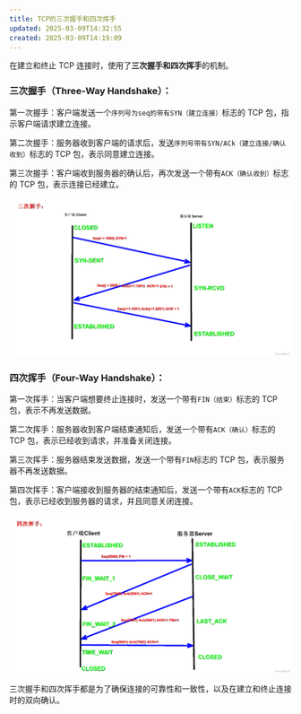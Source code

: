 ```yaml
---
title: TCP的三次握手和四次挥手
updated: 2025-03-09T14:32:55
created: 2025-03-09T14:19:09
---
```


在建立和终止 TCP 连接时，使用了**三次握手和四次挥手**的机制。

### 三次握手（Three-Way Handshake）：

第一次握手：客户端发送一个`序列号为seq的带有SYN（建立连接）`标志的 TCP 包，指示客户端请求建立连接。

第二次握手：服务器收到客户端的请求后，发送`序列号带有SYN/ACk（建立连接/确认收到）`标志的 TCP 包，表示同意建立连接。

第三次握手：客户端收到服务器的确认后，再次发送一个带有`ACK（确认收到）`标志的 TCP 包，表示连接已经建立。

![image1](../../resources/6a234d0ce62c4bfda91db383b970ced2.png)

### 四次挥手（Four-Way Handshake）：

第一次挥手：当客户端想要终止连接时，发送一个带有`FIN（结束）`标志的 TCP 包，表示不再发送数据。

第二次挥手：服务器收到客户端结束通知后，发送一个带有`ACK（确认）`标志的 TCP 包，表示已经收到请求，并准备关闭连接。

第三次挥手：服务器结束发送数据，发送一个带有`FIN`标志的 TCP 包，表示服务器不再发送数据。

第四次挥手：客户端接收到服务器的结束通知后，发送一个带有`ACK`标志的 TCP 包，表示已经收到服务器的请求，并且同意关闭连接。

![image2](../../resources/cd7b1df82ea24656b2b0f007b21ac79d.png)

三次握手和四次挥手都是为了确保连接的可靠性和一致性，以及在建立和终止连接时的双向确认。
